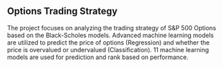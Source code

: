 ## Options Trading Strategy 

The project focuses on analyzing the trading strategy of S&P 500 Options based on the Black-Scholes models. Advanced machine learning models are utilized to predict the price of options (Regression) and whether the price is overvalued or undervalued (Classification). 11 machine learning models are used for prediction and rank based on performance.
